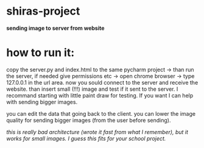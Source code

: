# shiras-project
**sending image to server from website**

# how to run it:
copy the server.py and index.html to the same pycharm project -> than run the server, if needed give permissions etc -> open chrome browser -> type 127.0.0.1 in the url area. now you sould connect to the server and receive the website. than insert small (!!!) image and test if it sent to the server. I recommand starting with little paint draw for testing. If you want I can help with sending bigger images. 

you can edit the data that going back to the client. you can lower the image quality for sending bigger images (from the user before sending).

*this is really bad architecture (wrote it fast from what I remember), but it works for small images. I guess this fits for your school project.*

